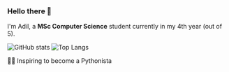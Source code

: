 ### Hello there 👋

I'm Adil, a **MSc Computer Science** student currently in my 4th year (out of 5).

![GitHub stats](https://github-readme-stats.vercel.app/api?username=adilius&count_private=true&show_icons=true&include_all_commits=true&hide_rank=true) ![Top Langs](https://github-readme-stats.vercel.app/api/top-langs/?username=adilius&layout=compact)

👨‍💻 Inspiring to become a Pythonista
